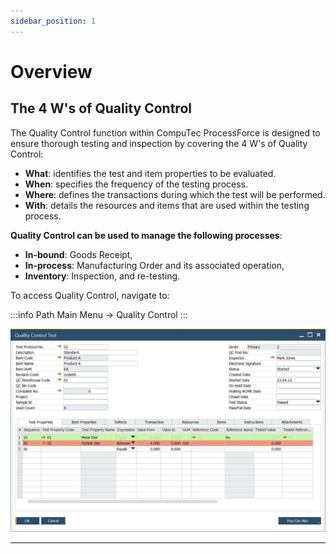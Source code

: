 ```yaml
---
sidebar_position: 1
---
```


# Overview

## The 4 W's of Quality Control

The Quality Control function within CompuTec ProcessForce is designed to ensure thorough testing and inspection by covering the 4 W's of Quality Control:

- **What**: identifies the test and item properties to be evaluated.
- **When**: specifies the frequency of the testing process.
- **Where**: defines the transactions during which the test will be performed.
- **With**: details the resources and items that are used within the testing process.

**Quality Control can be used to manage the following processes**:

- **In-bound**: Goods Receipt,
- **In-process**: Manufacturing Order and its associated operation,
- **Inventory**: Inspection, and re-testing.

To access Quality Control, navigate to:

:::info Path
    Main Menu → Quality Control
:::

![Quality Control](./media/overview/quality-control-test.webp)

---
